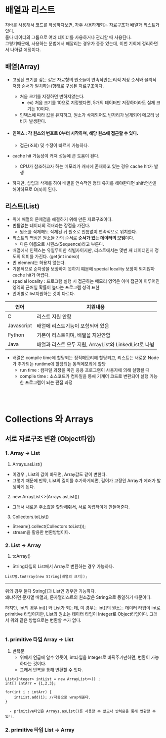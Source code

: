 # 배열과 리스트 
자바를 사용해서 코드를 작성하다보면, 자주 사용하게되는 자료구조가 배열과 리스트가 있다.    
둘다 데이터의 그룹으로 여러 데이터를 사용하거나 관리할 때 사용된다.    
그렇기때문에, 사용하는 문법에서 헤깔리는 경우가 종종 있는데, 이번 기회에 정리하면서 나아갈 예정이다.   


## 배열(Array)
- 고정된 크기를 갖는 같은 자료형의 원소들이 연속적인(논리적 저장 순서와 물리적 저장 순서가 일치하는)형태로 구성된 자료구조이다.
  - 처음 크기를 지정하면 변하지않는다. 
      - ex) 처음 크기를 10으로 지정했다면, 5개의 데이터만 저장하더라도 실제 크기는 10이다. 
  - 인덱스에 따라 값을 유지하고, 원소가 삭제되어도 빈자리가 남게되어 메모리 낭비가 발생한다.

- #### 인덱스 : 각 원소의 번호로 0부터 시작하며, 해당 원소에 접근할 수 있다.
  - 접근(조회) 및 수정이 빠르게 가능하다.   
- cache hit  가능성이 커져 성능에 큰 도움이 된다.
   - CPU가 참조하고자 하는 메모리가 캐시에 존재하고 있는 경우 cache hit가 발생
- 하지만, 삽입과 삭제를 하여 배열을 연속적인 형태 유지를 해야한다면 shift연산을 해야하므로 O(n)이 된다.


## 리스트(List)
- 위에 배열의 문제점을 해결하기 위해 만든 자료구조이다.
- 빈틈없는 데이터의 적재라는 장점을 가진다. 
  - 원소를 삭제해도 삭제된 뒤 원소로 빈틈없이 연속적으로 위치한다. 
- 리스트의 핵심은 원소들 간의 순서로 **순서가 있는 데이터의 모임**이다.
  - 다른 이름으로 시퀀스(Sequence)라고 부른다.
-  배열에서 인덱스는 유일무이한 식별자이지만, 리스트에서는 몇번 째 데이터인지 정도의 의미를 가진다. (get(int index))
-  빈 element는 허용치 않는다. 
-  기본적으로 순차성을 보장하지 못하기 떄문에 special locality 보장이 되지않아 cache hit가 어렵다.
  -  spacial locality : 프로그램 실행 시 접근하는 메모리 영역은 이미 접근이 이루어진 영역의 근처일 확률이 높다는 프로그램 성격 표현
- 언어별로 list지원하는 것이 다르다. 

|언어|지원내용|
|--|--|
|C| 리스트 지원 안함|
|Javascript|배열에 리스트기능이 포함되어 있음|
|Python|기본이 리스트이며, 배열을 지원안함|
|Java|배열과 리스트 모두 지원, ArrayList와 LinkedList로 나뉨|

- 배열은 compile time에 할당되는 정적메모리에 할당되고, 리스트는 새로운 Node가 추가되는 runtime에 할당되는 동적메모리에 할당
    - run time : 컴파일 과정을 마친 응용 프로그램이 사용자에 의해 실행될 때
    - compile time : 소스코드가 컴파일을 통해 기계어 코드로 변환되어 실행 가능한 프로그램이 되는 편집 과정 



<br></br>

# Collections 와 Arrays


## 서로 자료구조 변환 (Object타입)

### 1. Array -> List
1. Arrays.asList()
  - 이경우 , List의 값이 바뀌면, Array값도 같이 변한다.
  - 그렇기 때문에 만약, List의 길이를 추가하게되면, 길이가 고정인 Array가 에러가 발생하게 된다.
2. new ArrayList<>(Arrays.asList())
  - 그래서 새로운 주소값을 할당해줘서, 서로 독립적이게 만들어준다.
3. Collectors.toList()
  - Stream().collect(Collectors.toList());
  - stream을 활용한 변환방법이다.
 
### 2. List -> Array
1. toArray()
 - String타입의 List에서 Array로 변환하는 경우 가능하다.
```
List명.toArray(new String[배열의 크기]);
```

---
  위의 경우 둘다 String[]과 List<String>인 경우만 가능하다.      
  왜냐하면 문자열 배열과, 문자열리스트의 원소값은 String으로 동일하기 때문이다.     
  <p></p>
  하지만, int의 경우 int[] 와 List<Integer>가 되는데, 
  이 경우는 int[]의 원소는 데이터 타입이 int로 primitive 타입이지만,    
  List의 원소는 데이터 타입이 Integer로 Object타입이다.    
  그래서 위와 같은 방법으로는 변환할 수가 없다. 
<br></br>
  
### 1. primitive 타입 Array -> List
1. 반복문
 	- 위에서 언급에 알수 있듯이, int타입을 Integer로 바꿔주기만하면, 변환이 가능하다는 것이다. 
	 - 그래서 반복을 통해 변환할 수 잇다. 
  
```
List<Integer> intList = new ArrayList<>() ;
int[] intArr = {1,2,3};

for(int i : intArr) {
	intList.add(i); //자동으로 wrap해준다.
}

```  
      - primitive타입은 Arrays.asList()를 사용할 수 없으나 반복문을 통해 변환할 수 있다.

### 2. primitive 타입 List -> Array
  
